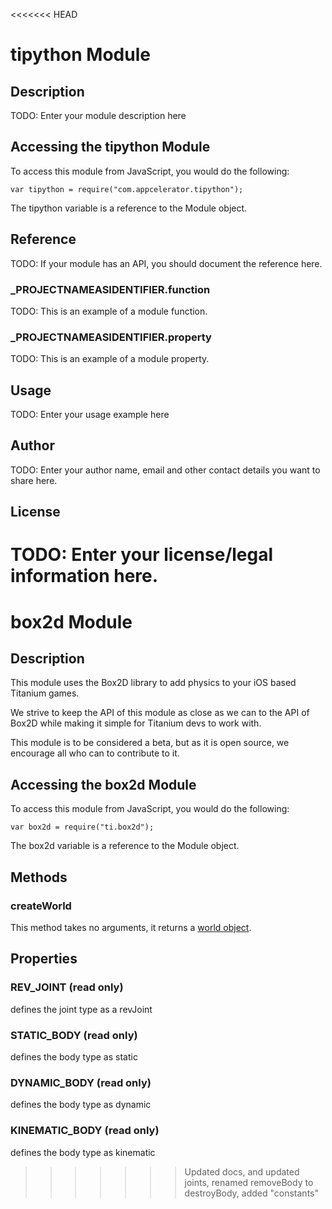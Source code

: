<<<<<<< HEAD
# tipython Module

## Description

TODO: Enter your module description here

## Accessing the tipython Module

To access this module from JavaScript, you would do the following:

	var tipython = require("com.appcelerator.tipython");

The tipython variable is a reference to the Module object.	

## Reference

TODO: If your module has an API, you should document
the reference here.

### ___PROJECTNAMEASIDENTIFIER__.function

TODO: This is an example of a module function.

### ___PROJECTNAMEASIDENTIFIER__.property

TODO: This is an example of a module property.

## Usage

TODO: Enter your usage example here

## Author

TODO: Enter your author name, email and other contact
details you want to share here. 

## License

TODO: Enter your license/legal information here.
=======
# box2d Module## DescriptionThis module uses the Box2D library to add physics to your iOS based Titanium games.We strive to keep the API of this module as close as we can to the API of Box2D while making it simple for Titanium devs to work with.This module is to be considered a beta, but as it is open source, we encourage all who can to contribute to it.## Accessing the box2d ModuleTo access this module from JavaScript, you would do the following:	var box2d = require("ti.box2d");The box2d variable is a reference to the Module object.	## Methods### createWorldThis method takes no arguments, it returns a [world object][].## Properties### REV_JOINT (read only)defines the joint type as a revJoint### STATIC_BODY (read only)defines the body type as static### DYNAMIC_BODY (read only)defines the body type as dynamic### KINEMATIC_BODY (read only)defines the body type as kinematic[world object]: world.md
>>>>>>> Updated docs, and updated joints, renamed removeBody to destroyBody, added "constants"

